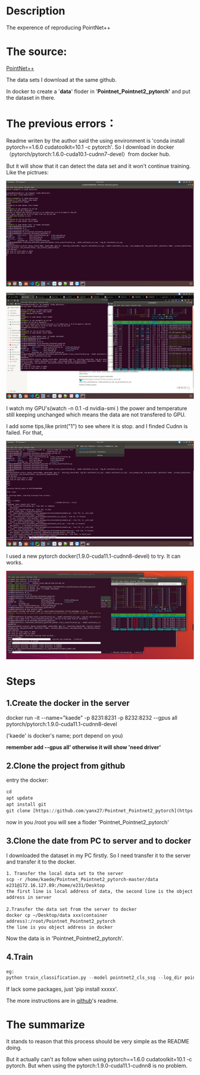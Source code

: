 # Description

The experence of reproducing PointNet++

# The source:

[PointNet++](https://github.com/yanx27/Pointnet_Pointnet2_pytorch)

The data sets I download at the same github.

In docker to create a '**data**' floder in '**Pointnet_Pointnet2_pytorch'**  and put the dataset in there.

# The previous errors：

Readme writen by the author said the using environment is 'conda install pytorch==1.6.0 cudatoolkit=10.1 -c pytorch'. So I download in docker（pytorch/pytorch:1.6.0-cuda10.1-cudnn7-devel）from docker hub. 

But it will show that it can detect the data set and it won't continue training. Like the pictrues:

![Screenshot from 2021-08-25 22-30-10.png](Reproduce%20Pointnet2%2037080ccd11a04feaa70745af99f96c9f/Screenshot_from_2021-08-25_22-30-10.png)

![Screenshot from 2021-08-25 22-34-49.png](Reproduce%20Pointnet2%2037080ccd11a04feaa70745af99f96c9f/Screenshot_from_2021-08-25_22-34-49.png)

I watch my GPU's(watch -n 0.1 -d nvidia-smi ) the power and temperature still keeping unchanged which means the data are not transfered to GPU. 

I add some tips,like print("1") to see where it is stop. and I finded Cudnn is failed. For that,  

![Screenshot from 2021-08-26 13-47-12.png](Reproduce%20Pointnet2%2037080ccd11a04feaa70745af99f96c9f/Screenshot_from_2021-08-26_13-47-12.png)

I used a new pytorch docker(1.9.0-cuda11.1-cudnn8-devel) to try. It can works.

![Selection_003.png](Reproduce%20Pointnet2%2037080ccd11a04feaa70745af99f96c9f/Selection_003.png)

# Steps

## 1.Create the docker in the server

docker run -it --name="kaede" -p 8231:8231 -p 8232:8232 --gpus all pytorch/pytorch:1.9.0-cuda11.1-cudnn8-devel

('kaede' is docker's name; port depend on you) 

**remember add  --gpus all' otherwise it will show 'need driver'**

## 2.Clone the project from github

entry the docker: 

```python
cd
apt update
apt install git
git clone [https://github.com/yanx27/Pointnet_Pointnet2_pytorch](https://github.com/yanx27/Pointnet_Pointnet2_pytorch).git
```

now in you /root you will see a floder 'Pointnet_Pointnet2_pytorch'

## 3.Clone the date from PC to server and to docker

I downloaded the dataset in my PC firstly. So I need transfer it to the server and transfer it to the docker.

```docker
1. Transfer the local data set to the server
scp -r /home/kaede/Pointnet_Pointnet2_pytorch-master/data e231@172.16.127.89:/home/e231/Desktop
the first line is local address of data, the second line is the object address in server

2.Transfer the data set from the server to docker
docker cp ~/Desktop/data xxx(container address):/root/Pointnet_Pointnet2_pytorch
the line is you object address in docker
```

Now the data is in 'Pointnet_Pointnet2_pytorch'.

## 4.Train

```python
eg:
python train_classification.py --model pointnet2_cls_ssg --log_dir pointnet2_cls_ssg
```

If lack some packages, just 'pip install xxxxx'.

The more instructions are in [github](https://github.com/yanx27/Pointnet_Pointnet2_pytorch)'s readme.

# The summarize

It stands to reason that this process should be very simple as the README doing.

But it actually can't as follow when using pytorch==1.6.0 cudatoolkit=10.1 -c pytorch. But when using the pytorch:1.9.0-cuda11.1-cudnn8 is no problem.
